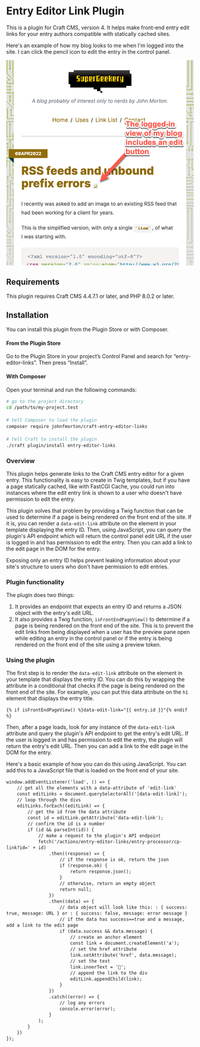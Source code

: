 # Entry Editor Link Plugin

This is a plugin for Craft CMS, version 4. It helps make front-end entry edit links for your entry authors compatible with statically cached sites. 

Here's an example of how my blog looks to me when I'm logged into the site. I can click the pencil icon to edit the entry in the control panel.

![screenshot.png](screenshot.png)

## Requirements

This plugin requires Craft CMS 4.4.7.1 or later, and PHP 8.0.2 or later.

## Installation

You can install this plugin from the Plugin Store or with Composer.

#### From the Plugin Store

Go to the Plugin Store in your project’s Control Panel and search for “entry-editor-links”. Then press “Install”.

#### With Composer

Open your terminal and run the following commands:

```bash
# go to the project directory
cd /path/to/my-project.test

# tell Composer to load the plugin
composer require johnfmorton/craft-entry-editor-links

# tell Craft to install the plugin
./craft plugin/install entry-editor-links
```

### Overview

This plugin helps generate links to the Craft CMS entry editor for a given entry. This functionality is easy to create in Twig templates, but if you have a page statically cached, like with FastCGI Cache, you could run into instances where the edit entry link is shown to a user who doesn't have permission to edit the entry.

This plugin solves that problem by providing a Twig function that can be used to determine if a page is being rendered on the front end of the site. If it is, you can render a `data-edit-link` attribute on the element in your template displaying the entry ID. Then, using JavaScript, you can query the plugin's API endpoint which will return the control panel edit URL if the user is logged in and has permission to edit the entry. Then you can add a link to the edit page in the DOM for the entry.

Exposing only an entry ID helps prevent leaking information about your site's structure to users who don't have permission to edit entries.

### Plugin functionality

The plugin does two things:

1. It provides an endpoint that expects an entry ID and returns a JSON object with the entry's edit URL.
2. It also provides a Twig function, `isFrontEndPageView()` to determine if a page is being rendered on the front end of the site. This is to prevent the edit links from being displayed when a user has the preview pane open while editing an entry in the control panel or if the entry is being rendered on the front end of the site using a preview token.

### Using the plugin

The first step is to render the `data-edit-link` attribute on the element in your template that displays the entry ID. You can do this by wrapping the attribute in a conditional that checks if the page is being rendered on the front end of the site. For example, you can put this data attribute on the `h1` element that displays the entry title.

```
{% if isFrontEndPageView() %}data-edit-link="{{ entry.id }}"{% endif %}
```

Then, after a page loads, look for any instance of the `data-edit-link` attribute and query the plugin's API endpoint to get the entry's edit URL. If the user is logged in and has permission to edit the entry, the plugin will return the entry's edit URL. Then you can add a link to the edit page in the DOM for the entry.

Here's a basic example of how you can do this using JavaScript. You can add this to a JavaScript file that is loaded on the front end of your site. 

```
window.addEventListener('load', () => {
    // get all the elements with a data-attribute of 'edit-link'
    const editLinks = document.querySelectorAll('[data-edit-link]');
    // loop through the divs
    editLinks.forEach((editLink) => {
        // get the id from the data attribute
        const id = editLink.getAttribute('data-edit-link');
        // confirm the id is a number
        if (id && parseInt(id)) {
            // make a request to the plugin's API endpoint
            fetch('/actions/entry-editor-links/entry-processor/cp-link?id=' + id)
                .then((response) => {
                    // if the response is ok, return the json
                    if (response.ok) {
                        return response.json();
                    }
                    // otherwise, return an empty object
                    return null;
                })
                .then((data) => {
                    // data object will look like this: : { success: true, message: URL } or : { success: false, message: error message }
                    // if the data has success==true and a message, add a link to the edit page
                    if (data.success && data.message) {
                        // create an anchor element
                        const link = document.createElement('a');
                        // set the href attribute
                        link.setAttribute('href', data.message);
                        // set the text
                        link.innerText = '📝';
                        // append the link to the div
                        editLink.appendChild(link);
                    }
                })
                .catch((error) => {
                    // log any errors
                    console.error(error);
                }
            );
        }
    })
});
```

